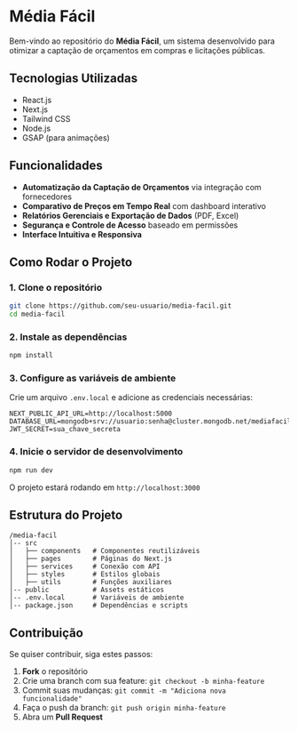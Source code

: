 #  Média Fácil

Bem-vindo ao repositório do **Média Fácil**, um sistema desenvolvido para otimizar a captação de orçamentos em compras e licitações públicas.

##  Tecnologias Utilizadas
- React.js
- Next.js
- Tailwind CSS
- Node.js
- GSAP (para animações)

##  Funcionalidades
-  **Automatização da Captação de Orçamentos** via integração com fornecedores
-  **Comparativo de Preços em Tempo Real** com dashboard interativo
-  **Relatórios Gerenciais e Exportação de Dados** (PDF, Excel)
-  **Segurança e Controle de Acesso** baseado em permissões
-  **Interface Intuitiva e Responsiva**

##  Como Rodar o Projeto
### 1. Clone o repositório
```sh
git clone https://github.com/seu-usuario/media-facil.git
cd media-facil
```

### 2. Instale as dependências
```sh
npm install
```

### 3. Configure as variáveis de ambiente
Crie um arquivo `.env.local` e adicione as credenciais necessárias:
```env
NEXT_PUBLIC_API_URL=http://localhost:5000
DATABASE_URL=mongodb+srv://usuario:senha@cluster.mongodb.net/mediafacil
JWT_SECRET=sua_chave_secreta
```

### 4. Inicie o servidor de desenvolvimento
```sh
npm run dev
```
O projeto estará rodando em `http://localhost:3000`

##  Estrutura do Projeto
```
/media-facil
│-- src
│   ├── components   # Componentes reutilizáveis
│   ├── pages        # Páginas do Next.js
│   ├── services     # Conexão com API
│   ├── styles       # Estilos globais
│   ├── utils        # Funções auxiliares
│-- public           # Assets estáticos
│-- .env.local       # Variáveis de ambiente
│-- package.json     # Dependências e scripts
```

##  Contribuição
Se quiser contribuir, siga estes passos:
1. **Fork** o repositório
2. Crie uma branch com sua feature: `git checkout -b minha-feature`
3. Commit suas mudanças: `git commit -m "Adiciona nova funcionalidade"`
4. Faça o push da branch: `git push origin minha-feature`
5. Abra um **Pull Request**



